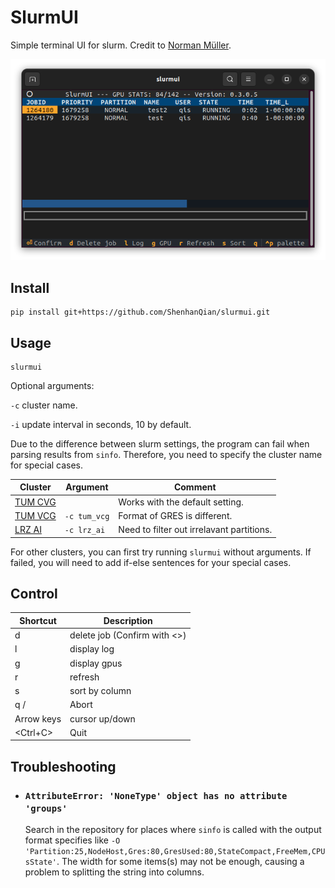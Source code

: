 # SlurmUI
Simple terminal UI for slurm. Credit to [Norman Müller](https://github.com/SirWyver/slurmui).

<div align="center"> 
  <img src="demo.png">
</div>


## Install
```shell
pip install git+https://github.com/ShenhanQian/slurmui.git
```

## Usage

```shell
slurmui
```

Optional arguments:

`-c` cluster name.

`-i` update interval in seconds, 10 by default.


Due to the difference between slurm settings, the program can fail when parsing results from `sinfo`. Therefore, you need to specify the cluster name for special cases.

| Cluster | Argument | Comment |
|-|-|-|
| [TUM CVG](https://cvg.cit.tum.de/) | | Works with the default setting. |
| [TUM VCG](https://www.niessnerlab.org/) | `-c tum_vcg` | Format of GRES is different. |
| [LRZ AI](https://doku.lrz.de/lrz-ai-systems-11484278.html) | `-c lrz_ai` | Need to filter out irrelavant partitions. |

For other clusters, you can first try running `slurmui` without arguments. If failed, you will need to add if-else sentences for your special cases. 

## Control
| Shortcut | Description               |
|----------|---------------------------|
|d | delete job (Confirm with <<Enter>>) |
|l | display log|
|g | display gpus |
|r | refresh |
|s | sort by column |
|q / <Escape> | Abort|
|Arrow keys | cursor up/down |
|<Ctrl+C> | Quit |

## Troubleshooting
- ### `AttributeError: 'NoneType' object has no attribute 'groups'`

    Search in the repository for places where `sinfo` is called with the output format specifies like `-O 'Partition:25,NodeHost,Gres:80,GresUsed:80,StateCompact,FreeMem,CPUsState'`. The width for some items(s) may not be enough, causing a problem to splitting the string into columns.